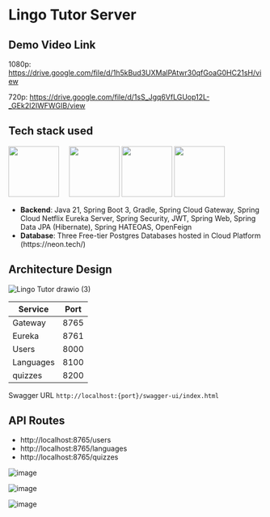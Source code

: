 # Lingo Tutor Server

## Demo Video Link
1080p: https://drive.google.com/file/d/1h5kBud3UXMalPAtwr30qfGoaG0HC21sH/view

720p: https://drive.google.com/file/d/1sS_Jgq6VfLGUop12L-_GEk2I2IWFWGIB/view

## Tech stack used


<img class="icon" height="100" src="https://github.com/anantha-krish/lingo-tutor-backend/assets/22259160/2902a21f-656a-4ec8-b35c-16ef34cd8efa" /> &nbsp;  &nbsp; 
<img height="100" src="https://github.com/anantha-krish/lingo-tutor-backend/assets/22259160/ab6c2f99-20b5-4b27-8299-c10f48a2304c" />
<img height="100" src="https://github.com/anantha-krish/lingo-tutor-backend/assets/22259160/2faf4a8f-bc47-454e-a6f5-c0121005c05c" />
<img height="100" src="https://github.com/anantha-krish/lingo-tutor-backend/assets/22259160/9523db48-cd99-420b-a534-99af91c7f4c1" />

<ul>
  <li><b>Backend</b>: Java 21, Spring Boot 3, Gradle, Spring Cloud Gateway, Spring Cloud Netflix  Eureka Server, Spring Security, JWT, Spring Web, Spring Data JPA (Hibernate), Spring HATEOAS, OpenFeign </li>
  <li><b>Database</b>: Three Free-tier Postgres Databases hosted in Cloud Platform (https://neon.tech/)</li>
</ul>

## Architecture Design

![Lingo Tutor  drawio (3)](https://github.com/anantha-krish/lingo-tutor-backend/assets/22259160/99244e7b-32ed-47cf-bd79-d59b5b026225)


| Service   | Port |
|-----------|------|
| Gateway   | 8765 |
| Eureka    | 8761 |
| Users     | 8000 |
| Languages | 8100 |
| quizzes   | 8200 |

Swagger URL `http://localhost:{port}/swagger-ui/index.html`

## API Routes
- http://localhost:8765/users
- http://localhost:8765/languages
- http://localhost:8765/quizzes

![image](https://github.com/anantha-krish/lingo-tutor-backend/assets/22259160/4558c402-e347-47c8-88b5-fdc0c1097487)

![image](https://github.com/anantha-krish/lingo-tutor-backend/assets/22259160/f7607885-0650-48ff-a074-0f7f243ec5df)

![image](https://github.com/anantha-krish/lingo-tutor-backend/assets/22259160/cef04cf7-72a9-4f98-9161-200ecfff8602)
